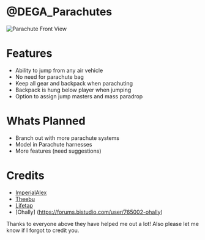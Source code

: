 @DEGA_Parachutes
==============

![Parachute Front View](https://raw.githubusercontent.com/deltagamer/DEGA_Parachutes/master/Release_Notes/Thread_Images/2015-09-21_00005.jpg)

Features
=========
* Ability to jump from any air vehicle
* No need for parachute bag
* Keep all gear and backpack when parachuting 
* Backpack is hung below player when jumping
* Option to assign jump masters and mass paradrop


Whats Planned
=========

* Branch out with more parachute systems 
* Model in Parachute harnesses
* More features (need suggestions)


Credits
=============

* [ImperialAlex](http://forums.bistudio.com/member.php?241691-ImperialAlex)
* [Theebu](http://forums.bistudio.com/member.php?100812-theebu)
* [Lifetap](http://forums.bistudio.com/member.php?221365-Lifetap)
* [Ohally] (https://forums.bistudio.com/user/765002-ohally)


Thanks to everyone above they have helped me out a lot! 
Also please let me know if I forgot to credit you.
